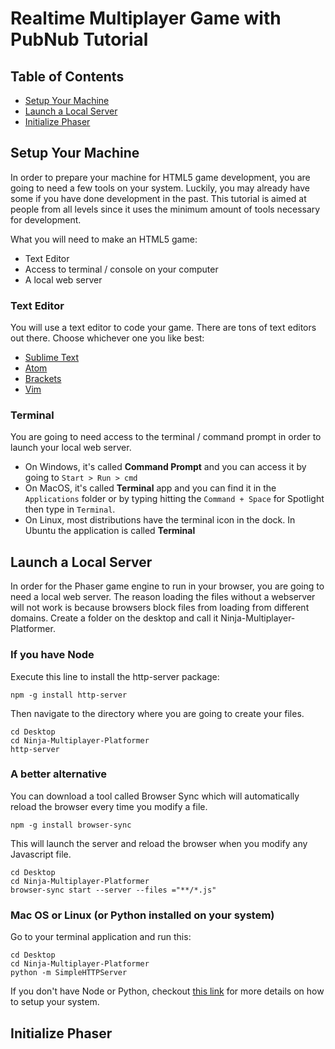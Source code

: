 # Realtime Multiplayer Game with PubNub Tutorial #

## Table of Contents
* [Setup Your Machine](#setup)
* [Launch a Local Server](#launchserver)
* [Initialize Phaser](#initialize)

## <a name="setup"></a>Setup Your Machine

In order to prepare your machine for HTML5 game development, you are going to need a few tools on your system.  Luckily, you may already have some if you have done development in the past.  This tutorial is aimed at people from all levels since it uses the minimum amount of tools necessary for development. 

What you will need to make an HTML5 game:
* Text Editor
* Access to terminal / console on your computer
* A local web server

### Text Editor

You will use a text editor to code your game.  There are tons of text editors out there.  Choose whichever one you like best:

* <a href="http://sublimetext.com" target="_blank">Sublime Text</a>
* <a href="http://atom.io/" target="_blank">Atom</a>
* <a href="http://brackets.io/" target="_blank">Brackets</a>
* <a href="http://www.vim.org" target="_blank">Vim</a>

### Terminal

You are going to need access to the terminal / command prompt in order to launch your local web server. 
* On Windows, it's called <b>Command Prompt</b> and you can access it by going to ``Start > Run > cmd``
* On MacOS, it's called <b>Terminal</b> app and you can find it in the ``Applications`` folder or by typing hitting the ``Command + Space`` for Spotlight then type in ``Terminal``.
* On Linux, most distributions have the terminal icon in the dock.  In Ubuntu the application is called <b>Terminal</b>

## <a name="launchserver"></a>Launch a Local Server

In order for the Phaser game engine to run in your browser, you are going to need a local web server.  The reason loading the files without a webserver will not work is because browsers block files from loading from different domains.  Create a folder on the desktop and call it Ninja-Multiplayer-Platformer.

### If you have Node

Execute this line to install the http-server package:

``npm -g install http-server``

Then navigate to the directory where you are going to create your files.

```
cd Desktop
cd Ninja-Multiplayer-Platformer
http-server
```
### A better alternative

You can download a tool called Browser Sync which will automatically reload the browser every time you modify a file.

``npm -g install browser-sync``

This will launch the server and reload the browser when you modify any Javascript file.

```
cd Desktop
cd Ninja-Multiplayer-Platformer
browser-sync start --server --files ="**/*.js"
```

### Mac OS or Linux (or Python installed on your system)

Go to your terminal application and run this:

```
cd Desktop
cd Ninja-Multiplayer-Platformer
python -m SimpleHTTPServer
```

If you don't have Node or Python, checkout <a href="https://phaser.io/tutorials/getting-started/part2">this link</a> for more details on how to setup your system.

## <a name="initialize"></a>Initialize Phaser


